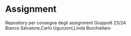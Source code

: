 # Assignment
Repository per consegna degli assignment Gruppo6 23/24  
Bianco Salvatore,Carlo Uguzzoni,Linda Burchiellaro
